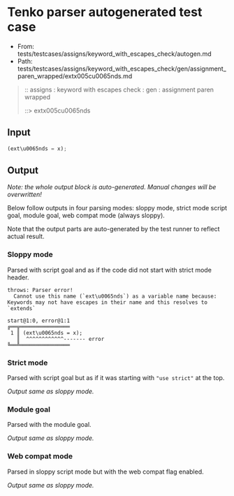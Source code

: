 # Tenko parser autogenerated test case

- From: tests/testcases/assigns/keyword_with_escapes_check/autogen.md
- Path: tests/testcases/assigns/keyword_with_escapes_check/gen/assignment_paren_wrapped/extx005cu0065nds.md

> :: assigns : keyword with escapes check : gen : assignment paren wrapped
>
> ::> extx005cu0065nds

## Input


`````js
(ext\u0065nds = x);
`````

## Output

_Note: the whole output block is auto-generated. Manual changes will be overwritten!_

Below follow outputs in four parsing modes: sloppy mode, strict mode script goal, module goal, web compat mode (always sloppy).

Note that the output parts are auto-generated by the test runner to reflect actual result.

### Sloppy mode

Parsed with script goal and as if the code did not start with strict mode header.

`````
throws: Parser error!
  Cannot use this name (`ext\u0065nds`) as a variable name because: Keywords may not have escapes in their name and this resolves to `extends`

start@1:0, error@1:1
╔══╦════════════════
 1 ║ (ext\u0065nds = x);
   ║  ^^^^^^^^^^^^------- error
╚══╩════════════════

`````

### Strict mode

Parsed with script goal but as if it was starting with `"use strict"` at the top.

_Output same as sloppy mode._

### Module goal

Parsed with the module goal.

_Output same as sloppy mode._

### Web compat mode

Parsed in sloppy script mode but with the web compat flag enabled.

_Output same as sloppy mode._
